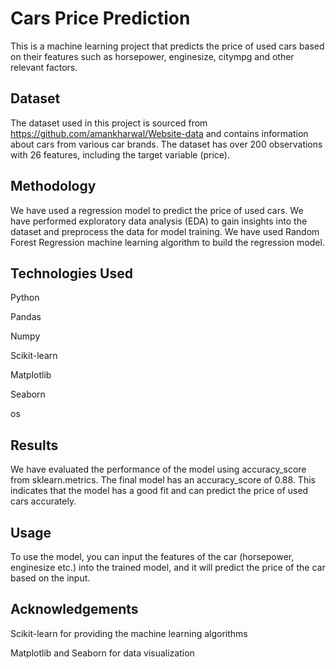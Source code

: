 # Cars Price Prediction
This is a machine learning project that predicts the price of used cars based on their features such as horsepower, enginesize, citympg and other relevant factors.

## Dataset
The dataset used in this project is sourced from https://github.com/amankharwal/Website-data and contains information about cars from various car brands. The dataset has over 200 observations with 26 features, including the target variable (price).

## Methodology
We have used a regression model to predict the price of used cars. We have performed exploratory data analysis (EDA) to gain insights into the dataset and preprocess the data for model training. We have used Random Forest Regression machine learning algorithm to build the regression model.

## Technologies Used
Python

Pandas

Numpy

Scikit-learn

Matplotlib

Seaborn

os

## Results
We have evaluated the performance of the model using accuracy_score from sklearn.metrics. The final model has an accuracy_score of 0.88. This indicates that the model has a good fit and can predict the price of used cars accurately.

## Usage
To use the model, you can input the features of the car (horsepower, enginesize etc.) into the trained model, and it will predict the price of the car based on the input.

## Acknowledgements
Scikit-learn for providing the machine learning algorithms

Matplotlib and Seaborn for data visualization
